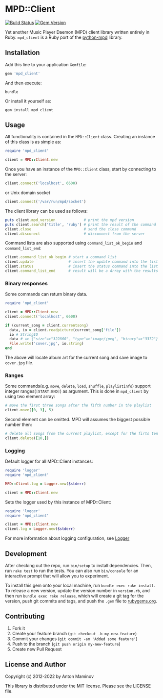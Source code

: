 # MPD::Client

[![Build Status](https://badgen.net/travis/mamantoha/mpd_client)](https://travis-ci.org/mamantoha/mpd_client)
[![Gem Version](https://badge.fury.io/rb/mpd_client.svg)](https://badge.fury.io/rb/mpd_client)

Yet another Music Player Daemon (MPD) client library written entirely in Ruby.
`mpd_client` is a Ruby port of the [python-mpd](https://github.com/Mic92/python-mpd2) library.

## Installation

Add this line to your application `Gemfile`:

```ruby
gem 'mpd_client'
```

And then execute:

```console
bundle
```

Or install it yourself as:

```console
gem install mpd_client
```

## Usage

All functionality is contained in the `MPD::Client` class. Creating an instance of this class is as simple as:

```ruby
require 'mpd_client'

client = MPD::Client.new
```

Once you have an instance of the `MPD::Client` class, start by connecting to the server:

```ruby
client.connect('localhost', 6600)
```

or Unix domain socket

```ruby
client.connect('/var/run/mpd/socket')
```

The client library can be used as follows:

```ruby
puts client.mpd_version             # print the mpd version
puts client.search('title', 'ruby') # print the result of the command 'search title ruby'
client.close                        # send the close command
client.disconect                    # disconnect from the server
```

Command lists are also supported using `command_list_ok_begin` and `command_list_end`:

```ruby
client.command_list_ok_begin # start a command list
client.update                # insert the update command into the list
client.status                # insert the status command into the list
client.command_list_end      # result will be a Array with the results
```

### Binary responses

Some commands can return binary data.

```ruby
require 'mpd_client'

client = MPD::Client.new
client.connect('localhost', 6600)

if (current_song = client.currentsong)
  data, io = client.readpicture(current_song['file'])
  io # StringIO
  data # => {"size"=>"322860", "type"=>"image/jpeg", "binary"=>"3372"}
  File.write('cover.jpg', io.string)
end
```

The above will locate album art for the current song and save image to `cover.jpg` file.

### Ranges

Some commands(e.g. `move`, `delete`, `load`, `shuffle`, `playlistinfo`) support integer ranges(`[START:END]`) as argument. This is done in `mpd_client` by using two element array:

```ruby
# move the first three songs after the fifth number in the playlist
client.move([0, 3], 5)
```

Second element can be omitted. MPD will assumes the biggest possible number then:

```ruby
# delete all songs from the current playlist, except for the firts ten
client.delete([10,])
```

### Logging

Default logger for all MPD::Client instances:

```ruby
require 'logger'
require 'mpd_client'

MPD::Client.log = Logger.new($stderr)

client = MPD::Client.new
```

Sets the logger used by this instance of MPD::Client:

```ruby
require 'logger'
require 'mpd_client'

client = MPD::Client.new
client.log = Logger.new($stderr)
```

For more information about logging configuration, see [Logger](https://ruby-doc.org/stdlib-2.5.1/libdoc/logger/rdoc/Logger.html)

## Development

After checking out the repo, run `bin/setup` to install dependencies. Then, run `rake test` to run the tests. You can also run `bin/console` for an interactive prompt that will allow you to experiment.

To install this gem onto your local machine, run `bundle exec rake install`. To release a new version, update the version number in `version.rb`, and then run `bundle exec rake release`, which will create a git tag for the version, push git commits and tags, and push the `.gem` file to [rubygems.org](https://rubygems.org).

## Contributing

1. Fork it
2. Create your feature branch (`git checkout -b my-new-feature`)
3. Commit your changes (`git commit -am 'Added some feature'`)
4. Push to the branch (`git push origin my-new-feature`)
5. Create new Pull Request

## License and Author

Copyright (c) 2012-2022 by Anton Maminov

This library is distributed under the MIT license.  Please see the LICENSE file.
